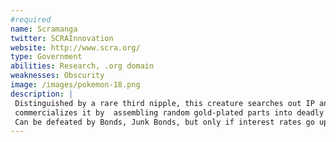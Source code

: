 ```yaml
---
#required
name: Scramanga
twitter: SCRAInnovation
website: http://www.scra.org/
type: Government
abilities: Research, .org domain
weaknesses: Obscurity
image: /images/pokemon-18.png
description: |
 Distinguished by a rare third nipple, this creature searches out IP and 
 commercializes it by  assembling random gold-plated parts into deadly weapon.
 Can be defeated by Bonds, Junk Bonds, but only if interest rates go up.
---
```

